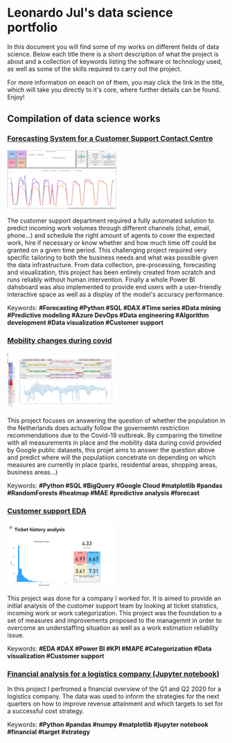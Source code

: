 # Leonardo Jul's data science portfolio

In this document you will find some of my works on different fields of data science. Below each title there is a short description of what the project is about and a collection of keywords listing the software or technology used, as well as some of the skills required to carry out the project.

For more information on eeach on of them, you may click the link in the title, which will take you directly to it's core, where further details can be found. Enjoy!

## Compilation of data science works

### [Forecasting System for a Customer Support Contact Centre](https://leonardojul.github.io/Forecasting-System/)
<img src ="https://raw.githubusercontent.com/Leonardojul/Portfolio/main/FC-dashboard1.png" width="50%" height="50%">

The customer support department required a fully automated solution to predict incoming work volumes through different channels (chat, email, phone...) and schedule the right amount of agents to cover the expected work, hire if necessary or know whether and how much time off could be granted on a given time period. This challenging project required very specific tailoring to both the business needs and what was possible given the data infrastructure. From data collection, pre-processing, forecasting and visualization, this project has been entirely created from scratch and runs reliably without human intervention. Finally a whole Power BI dahsboard was also implemented to provide end users with a user-friendly interactive space as well as a display of the model's accuracy performance.

Keywords: **#Forecasting #Python #SQL #DAX #Time series #Data mining #Predictive modeling #Azure DevOps #Data engineering #Algorithm development #Data visualization #Customer support**

### [Mobility changes during covid](https://htmlpreview.github.io/?https://github.com/Leonardojul/mobility_corona/blob/main/mobility-changes-during-covid.html)
<img src ="https://raw.githubusercontent.com/Leonardojul/Portfolio/main/mobily-corona.png" width="50%" height="50%">

This project focuses on answering the question of whether the population in the Netherlands does actually follow the governemtn restriction recommendations due to the Covid-19 outbreak. By comparing the timeline with all measurements in place and the mobility data during covid provided by Google public datasets, this projet aims to answer the question above and predict where will the populatiion concetrate on depending on which measures are currently in place (parks, residential areas, shopping areas, business areas...)

Keywords: **#Python #SQL #BigQuery #Google Cloud #matplotlib #pandas #RandomForests #heatmap #MAE #predictive analysis #forecast**


### [Customer support EDA](https://leonardojul.github.io/Customer-Support_EDA_Power_BI/)
<img src ="https://raw.githubusercontent.com/Leonardojul/Portfolio/main/Ticket-history-analysis-1.png" width="50%" height="50%">

This project was done for a company I worked for. It is aimed to provide an initial analysis of the customer support team by looking at ticket statistics, incoming work or work categorization. This project was the foundation to a set of measures and improvements proposed to the managemnt in order to overcome an understaffing situation as well as a work estimation reliablity issue.

Keywords: **#EDA #DAX #Power BI #KPI #MAPE #Categorization #Data visualization #Customer support**


### [Financial analysis for a logistics company (Jupyter notebook)](https://htmlpreview.github.io/?https://github.com/Leonardojul/financial/blob/docs/Financial_analysis.html)
In this project I perfromed a financial overview of the Q1 and Q2 2020 for a logistics company. The data was used to inform the strategies for the next quarters on how to improve revenue attainment and which targets to set for a successful cost strategy.

Keywords: **#Python #pandas #numpy #matplotlib #jupyter notebook #financial #target #strategy**



